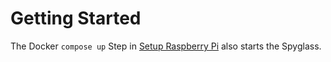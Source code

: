 # Getting Started

The Docker ```compose up``` Step in [Setup Raspberry Pi](../setupraspberrypi.md) also starts the Spyglass.

